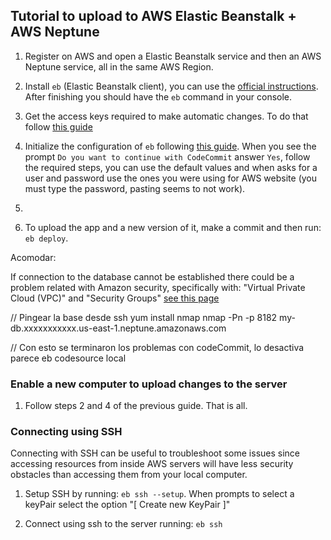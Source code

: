 ## Tutorial to upload to AWS Elastic Beanstalk + AWS Neptune

1. Register on AWS and open a Elastic Beanstalk service and then an AWS Neptune service, all in the same AWS Region.

2. Install `eb` (Elastic Beanstalk client), you can use the [official instructions](https://docs.aws.amazon.com/elasticbeanstalk/latest/dg/eb-cli3-install.html). After finishing you should have the `eb` command in your console.

3. Get the access keys required to make automatic changes. To do that follow [this guide](https://docs.aws.amazon.com/general/latest/gr/aws-sec-cred-types.html#access-keys-and-secret-access-keys)

4. Initialize the configuration of `eb` following [this guide](https://docs.aws.amazon.com/elasticbeanstalk/latest/dg/eb-cli3-configuration.html). When you see the prompt `Do you want to continue with CodeCommit` answer `Yes`, follow the required steps, you can use the default values and when asks for a user and password use the ones you were using for AWS website (you must type the password, pasting seems to not work).

5.

6. To upload the app and a new version of it, make a commit and then run: `eb deploy`.

Acomodar:

If connection to the database cannot be established there could be a problem related with Amazon security, specifically with: "Virtual Private Cloud (VPC)" and "Security Groups" [see this page](https://docs.aws.amazon.com/neptune/latest/userguide/security-vpc-setup.html)

// Pingear la base desde ssh
yum install nmap
nmap -Pn -p 8182 my-db.xxxxxxxxxxx.us-east-1.neptune.amazonaws.com

// Con esto se terminaron los problemas con codeCommit, lo desactiva parece
eb codesource local

### Enable a new computer to upload changes to the server

1. Follow steps 2 and 4 of the previous guide. That is all.

### Connecting using SSH

Connecting with SSH can be useful to troubleshoot some issues since accessing resources from inside AWS servers will have less security obstacles than accessing them from your local computer.

1. Setup SSH by running: `eb ssh --setup`. When prompts to select a keyPair select the option "[ Create new KeyPair ]"

2. Connect using ssh to the server running: `eb ssh`
